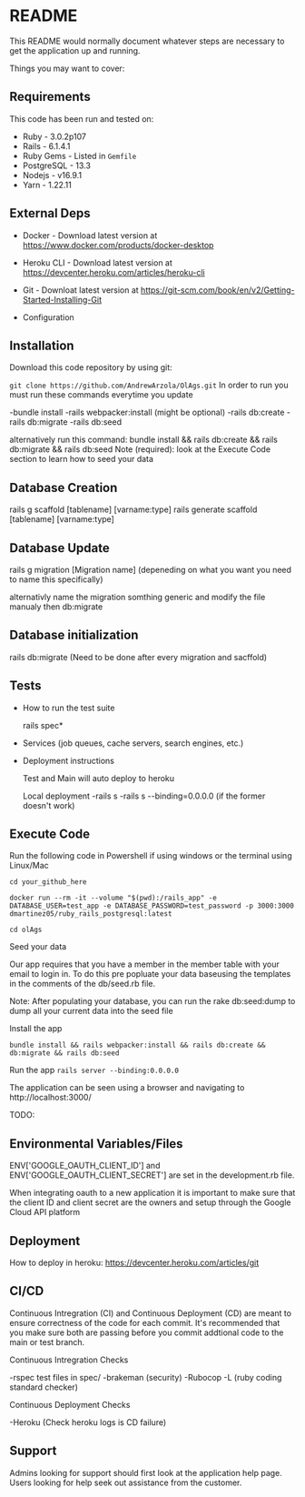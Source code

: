 # README

This README would normally document whatever steps are necessary to get the
application up and running.

Things you may want to cover:
  ## Requirements ##

This code has been run and tested on:

* Ruby - 3.0.2p107
* Rails - 6.1.4.1
* Ruby Gems - Listed in `Gemfile`
* PostgreSQL - 13.3 
* Nodejs - v16.9.1
* Yarn - 1.22.11

## External Deps  ##

* Docker - Download latest version at https://www.docker.com/products/docker-desktop
* Heroku CLI - Download latest version at https://devcenter.heroku.com/articles/heroku-cli
* Git - Downloat latest version at https://git-scm.com/book/en/v2/Getting-Started-Installing-Git

* Configuration


## Installation ##

Download this code repository by using git:

 `git clone https://github.com/AndrewArzola/OlAgs.git`
  In order to run you must run these commands everytime you update
  
  -bundle install
  -rails webpacker:install (might be optional)
  -rails db:create
  -rails db:migrate
  -rails db:seed
  
  alternatively run this command: bundle install && rails db:create && rails db:migrate && rails db:seed
  Note (required): look at the Execute Code section to learn how to seed your data

 ## Database Creation ##

  rails g scaffold [tablename] [varname:type] 
  rails generate scaffold [tablename] [varname:type]
  
 ## Database Update ##

  rails g migration [Migration name] (depeneding on what you want you need to name this specifically) 

  alternativly name the migration somthing generic and modify the file manualy then db:migrate
  
 ## Database initialization ##

  rails db:migrate (Need to be done after every migration and sacffold)

 ## Tests ##
* How to run the test suite

  rails spec*

* Services (job queues, cache servers, search engines, etc.)

* Deployment instructions

  Test and Main will auto deploy to heroku
  
  Local deployment
    -rails s
    -rails s --binding=0.0.0.0 (if the former doesn't work)
## Execute Code ##

Run the following code in Powershell if using windows or the terminal using Linux/Mac

  `cd your_github_here`

  `docker run --rm -it --volume "$(pwd):/rails_app" -e DATABASE_USER=test_app -e DATABASE_PASSWORD=test_password -p 3000:3000 dmartinez05/ruby_rails_postgresql:latest`

  `cd olAgs`

Seed your data

  Our app requires that you have a member in the member table with your email to login in. To do this pre popluate your data baseusing the templates in the comments of the db/seed.rb file. 

  Note: After populating your database, you can run the rake db:seed:dump to dump all your current data into the seed file

Install the app

  `bundle install && rails webpacker:install && rails db:create && db:migrate && rails db:seed`

Run the app
  `rails server --binding:0.0.0.0`

The application can be seen using a browser and navigating to http://localhost:3000/


TODO:
## Environmental Variables/Files ##

ENV['GOOGLE_OAUTH_CLIENT_ID'] and ENV['GOOGLE_OAUTH_CLIENT_SECRET'] are set in the development.rb file. 

When integrating oauth to a new application it is important to make sure that the client ID and client secret are the owners and setup through the Google Cloud API platform

## Deployment ##

How to deploy in heroku: https://devcenter.heroku.com/articles/git

## CI/CD ##

Continuous Intregration (CI) and Continuous Deployment (CD) are meant to ensure correctness of the code for each commit. It's recommended that you make sure both are passing before you commit addtional code to the main or test branch.

Continuous Intregration Checks

-rspec test files in spec/
-brakeman (security)
-Rubocop -L (ruby coding standard checker)

Continuous Deployment Checks

-Heroku (Check heroku logs is CD failure)

## Support ##

Admins looking for support should first look at the application help page.
Users looking for help seek out assistance from the customer.

    
